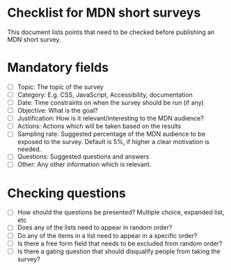 # Checklist for MDN short surveys

This document lists points that need to be checked before publishing an MDN short survey. 

# Mandatory fields
- [ ] Topic: The topic of the survey
- [ ] Category: E.g. CSS, JavaScript, Accessibility, documentation
- [ ] Date: Time constraints on when the survey should be run (if any)
- [ ] Objective: What is the goal?
- [ ] Justification: How is it relevant/interesting to the MDN audience?
- [ ] Actions: Actions which will be taken based on the results
- [ ] Sampling rate: Suggested percentage of the MDN audience to be exposed to the survey. Default is 5%, if higher a clear motivation is needed.
- [ ] Questions: Suggested questions and answers
- [ ] Other: Any other information which is relevant.

# Checking questions
- [ ] How should the questions be presented? Multiple choice, expanded list, etc
- [ ] Does any of the lists need to appear in random order?
- [ ] Do any of the items in a list need to appear in a specific order?
- [ ] Is there a free form field that needs to be excluded from random order?
- [ ] Is there a gating question that should disqualify people from taking the survey?
